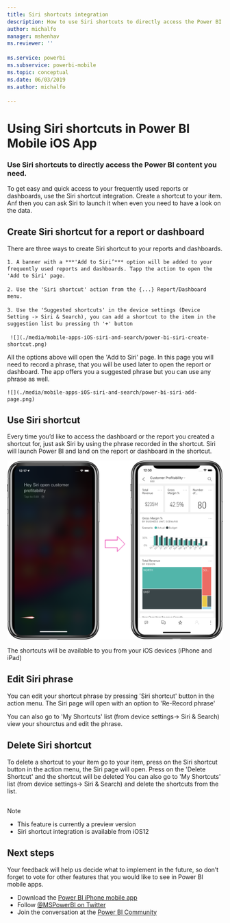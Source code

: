 ```yaml
---
title: Siri shortcuts integration
description: How to use Siri shortcuts to directly access the Power BI content you need.
author: michalfo
manager: mshenhav
ms.reviewer: ''

ms.service: powerbi
ms.subservice: powerbi-mobile
ms.topic: conceptual
ms.date: 06/03/2019
ms.author: michalfo

---
```

# Using Siri shortcuts in Power BI Mobile iOS App 

### Use Siri shortcuts to directly access the Power BI content you need.

To get easy and quick access to your frequently used reports or dashboards, use the Siri shortcut integration. Create a shortcut to your item. Anf then you can ask Siri to launch it when even you need to have a look on the data.

## Create Siri shortcut for a report or dashboard

There are three ways to create Siri shortcut to your reports and dashboards.

    1. A banner with a ***'Add to Siri’*** option will be added to your frequently used reports and dashboards. Tapp the action to open the 'Add to Siri' page.
    
    2. Use the 'Siri shortcut' action from the {...} Report/Dashboard menu.
    
    3. Use the 'Suggested shortcuts' in the device settings (Device Setting -> Siri & Search), you can add a shortcut to the item in the suggestion list bu pressing th '+' button
     
     ![](./media/mobile-apps-iOS-siri-and-search/power-bi-siri-create-shortcut.png)

All the options above will open the 'Add to Siri' page. In this page you will need to record a phrase, that you will be used later to open the report or dashboard. The app offers you a suggested phrase but you can use any phrase as well.
    
    ![](./media/mobile-apps-iOS-siri-and-search/power-bi-siri-add-page.png)

## Use Siri shortcut 

Every time you’d like to access the dashboard or the report you created a shortcut for, just ask Siri by using the phrase recorded in the shortcut. Siri will launch Power BI and land on the report or dashboard in the shortcut.

  ![](./media/mobile-apps-iOS-siri-and-search/power-bi-siri-open.png)
  
The shortcuts will be available to you from your iOS devices (iPhone and iPad)
## Edit Siri phrase 
You can edit your shortcut phrase by pressing 'Siri shortcut' button in the action menu. The Siri page will open with an option to 'Re-Record phrase' 

You can also go to 'My Shortcuts' list (from device settings-> Siri & Search) view your shourctus and edit the phrase.

## Delete Siri shortcut 
To delete a shortcut to your item go to your item, press on the Siri shortcut button in the action menu, the Siri page will open. Press on the 'Delete Shortcut' and the shortcut will be deleted
You can also go to 'My Shortcuts' list (from device settings-> Siri & Search) and delete the shortcuts from the list.

## 
> [!NOTE]
>- This feature is currently a preview version
>- Siri shortcut integration is available from iOS12  
> 
## 

## Next steps
Your feedback will help us decide what to implement in the future, so don’t forget to vote for other features that you would like to see in Power BI mobile apps. 

* Download the [Power BI iPhone mobile app](http://go.microsoft.com/fwlink/?LinkId=522062)
* Follow [@MSPowerBI on Twitter](https://twitter.com/MSPowerBI)
* Join the conversation at the [Power BI Community](http://community.powerbi.com/)


